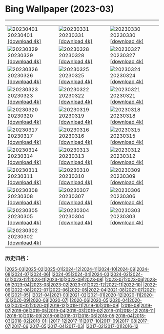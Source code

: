 # Bing Wallpaper (2023-03)
**************

<table><tr><td><img class="wallpaper" src="https://www.bing.com/th?id=OHR.FrogMonth_EN-IN8624430207_1920x1080.jpg" alt="20230401"> 20230401 <a href="https://www.bing.com/th?id=OHR.FrogMonth_EN-IN8624430207_UHD.jpg">[download 4k]</a></td><td><img class="wallpaper" src="https://www.bing.com/th?id=OHR.SteyrRiver_EN-IN8520980811_1920x1080.jpg" alt="20230331"> 20230331 <a href="https://www.bing.com/th?id=OHR.SteyrRiver_EN-IN8520980811_UHD.jpg">[download 4k]</a></td><td><img class="wallpaper" src="https://www.bing.com/th?id=OHR.PeacockFeathers_EN-IN8331887553_1920x1080.jpg" alt="20230330"> 20230330 <a href="https://www.bing.com/th?id=OHR.PeacockFeathers_EN-IN8331887553_UHD.jpg">[download 4k]</a></td></tr><tr><td><img class="wallpaper" src="https://www.bing.com/th?id=OHR.NuzzleManatee_EN-IN7884825873_1920x1080.jpg" alt="20230329"> 20230329 <a href="https://www.bing.com/th?id=OHR.NuzzleManatee_EN-IN7884825873_UHD.jpg">[download 4k]</a></td><td><img class="wallpaper" src="https://www.bing.com/th?id=OHR.MWDolomites_EN-IN8169691025_1920x1080.jpg" alt="20230328"> 20230328 <a href="https://www.bing.com/th?id=OHR.MWDolomites_EN-IN8169691025_UHD.jpg">[download 4k]</a></td><td><img class="wallpaper" src="https://www.bing.com/th?id=OHR.NYCClouds_EN-IN8049510412_1920x1080.jpg" alt="20230327"> 20230327 <a href="https://www.bing.com/th?id=OHR.NYCClouds_EN-IN8049510412_UHD.jpg">[download 4k]</a></td></tr><tr><td><img class="wallpaper" src="https://www.bing.com/th?id=OHR.WildAnza_EN-IN7931944154_1920x1080.jpg" alt="20230326"> 20230326 <a href="https://www.bing.com/th?id=OHR.WildAnza_EN-IN7931944154_UHD.jpg">[download 4k]</a></td><td><img class="wallpaper" src="https://www.bing.com/th?id=OHR.CecilBrewerStaircase_EN-IN7826094970_1920x1080.jpg" alt="20230325"> 20230325 <a href="https://www.bing.com/th?id=OHR.CecilBrewerStaircase_EN-IN7826094970_UHD.jpg">[download 4k]</a></td><td><img class="wallpaper" src="https://www.bing.com/th?id=OHR.WildGarlic_EN-IN7555764856_1920x1080.jpg" alt="20230324"> 20230324 <a href="https://www.bing.com/th?id=OHR.WildGarlic_EN-IN7555764856_UHD.jpg">[download 4k]</a></td></tr><tr><td><img class="wallpaper" src="https://www.bing.com/th?id=OHR.CloudsPatagonia_EN-IN6244546771_1920x1080.jpg" alt="20230323"> 20230323 <a href="https://www.bing.com/th?id=OHR.CloudsPatagonia_EN-IN6244546771_UHD.jpg">[download 4k]</a></td><td><img class="wallpaper" src="https://www.bing.com/th?id=OHR.LakePowellAerial_EN-IN6318271413_1920x1080.jpg" alt="20230322"> 20230322 <a href="https://www.bing.com/th?id=OHR.LakePowellAerial_EN-IN6318271413_UHD.jpg">[download 4k]</a></td><td><img class="wallpaper" src="https://www.bing.com/th?id=OHR.ColourDay_EN-IN6387736862_1920x1080.jpg" alt="20230321"> 20230321 <a href="https://www.bing.com/th?id=OHR.ColourDay_EN-IN6387736862_UHD.jpg">[download 4k]</a></td></tr><tr><td><img class="wallpaper" src="https://www.bing.com/th?id=OHR.PurpleCrocus_EN-IN6459199617_1920x1080.jpg" alt="20230320"> 20230320 <a href="https://www.bing.com/th?id=OHR.PurpleCrocus_EN-IN6459199617_UHD.jpg">[download 4k]</a></td><td><img class="wallpaper" src="https://www.bing.com/th?id=OHR.BarnOwlWinter_EN-IN3777694319_1920x1080.jpg" alt="20230319"> 20230319 <a href="https://www.bing.com/th?id=OHR.BarnOwlWinter_EN-IN3777694319_UHD.jpg">[download 4k]</a></td><td><img class="wallpaper" src="https://www.bing.com/th?id=OHR.GreatCormorants_EN-IN8310694771_1920x1080.jpg" alt="20230318"> 20230318 <a href="https://www.bing.com/th?id=OHR.GreatCormorants_EN-IN8310694771_UHD.jpg">[download 4k]</a></td></tr><tr><td><img class="wallpaper" src="https://www.bing.com/th?id=OHR.BallyvooneyCove_EN-IN6672329734_1920x1080.jpg" alt="20230317"> 20230317 <a href="https://www.bing.com/th?id=OHR.BallyvooneyCove_EN-IN6672329734_UHD.jpg">[download 4k]</a></td><td><img class="wallpaper" src="https://www.bing.com/th?id=OHR.ChengduPanda_EN-IN6734741630_1920x1080.jpg" alt="20230316"> 20230316 <a href="https://www.bing.com/th?id=OHR.ChengduPanda_EN-IN6734741630_UHD.jpg">[download 4k]</a></td><td><img class="wallpaper" src="https://www.bing.com/th?id=OHR.AquarioNatural_EN-IN6876909574_1920x1080.jpg" alt="20230315"> 20230315 <a href="https://www.bing.com/th?id=OHR.AquarioNatural_EN-IN6876909574_UHD.jpg">[download 4k]</a></td></tr><tr><td><img class="wallpaper" src="https://www.bing.com/th?id=OHR.CyprusMaze_EN-IN6885358650_1920x1080.jpg" alt="20230314"> 20230314 <a href="https://www.bing.com/th?id=OHR.CyprusMaze_EN-IN6885358650_UHD.jpg">[download 4k]</a></td><td><img class="wallpaper" src="https://www.bing.com/th?id=OHR.LionessesNap_EN-IN6982805730_1920x1080.jpg" alt="20230313"> 20230313 <a href="https://www.bing.com/th?id=OHR.LionessesNap_EN-IN6982805730_UHD.jpg">[download 4k]</a></td><td><img class="wallpaper" src="https://www.bing.com/th?id=OHR.TheaterRomania_EN-IN7062901400_1920x1080.jpg" alt="20230312"> 20230312 <a href="https://www.bing.com/th?id=OHR.TheaterRomania_EN-IN7062901400_UHD.jpg">[download 4k]</a></td></tr><tr><td><img class="wallpaper" src="https://www.bing.com/th?id=OHR.LongWharf_EN-IN7479101033_1920x1080.jpg" alt="20230311"> 20230311 <a href="https://www.bing.com/th?id=OHR.LongWharf_EN-IN7479101033_UHD.jpg">[download 4k]</a></td><td><img class="wallpaper" src="https://www.bing.com/th?id=OHR.EdaleValley_EN-IN7208455292_1920x1080.jpg" alt="20230310"> 20230310 <a href="https://www.bing.com/th?id=OHR.EdaleValley_EN-IN7208455292_UHD.jpg">[download 4k]</a></td><td><img class="wallpaper" src="https://www.bing.com/th?id=OHR.WaimeaRainbow_EN-IN2981739556_1920x1080.jpg" alt="20230309"> 20230309 <a href="https://www.bing.com/th?id=OHR.WaimeaRainbow_EN-IN2981739556_UHD.jpg">[download 4k]</a></td></tr><tr><td><img class="wallpaper" src="https://www.bing.com/th?id=OHR.IndiaNandGaonHoli_EN-IN5494027395_1920x1080.jpg" alt="20230308"> 20230308 <a href="https://www.bing.com/th?id=OHR.IndiaNandGaonHoli_EN-IN5494027395_UHD.jpg">[download 4k]</a></td><td><img class="wallpaper" src="https://www.bing.com/th?id=OHR.YuanyangChina_EN-IN2810579447_1920x1080.jpg" alt="20230307"> 20230307 <a href="https://www.bing.com/th?id=OHR.YuanyangChina_EN-IN2810579447_UHD.jpg">[download 4k]</a></td><td><img class="wallpaper" src="https://www.bing.com/th?id=OHR.IcelandHorses_EN-IN2749043988_1920x1080.jpg" alt="20230306"> 20230306 <a href="https://www.bing.com/th?id=OHR.IcelandHorses_EN-IN2749043988_UHD.jpg">[download 4k]</a></td></tr><tr><td><img class="wallpaper" src="https://www.bing.com/th?id=OHR.TokyoMoat_EN-IN7403304145_1920x1080.jpg" alt="20230305"> 20230305 <a href="https://www.bing.com/th?id=OHR.TokyoMoat_EN-IN7403304145_UHD.jpg">[download 4k]</a></td><td><img class="wallpaper" src="https://www.bing.com/th?id=OHR.PicoVolcano_EN-IN2622183822_1920x1080.jpg" alt="20230304"> 20230304 <a href="https://www.bing.com/th?id=OHR.PicoVolcano_EN-IN2622183822_UHD.jpg">[download 4k]</a></td><td><img class="wallpaper" src="https://www.bing.com/th?id=OHR.OrcaNorway_EN-IN2562693447_1920x1080.jpg" alt="20230303"> 20230303 <a href="https://www.bing.com/th?id=OHR.OrcaNorway_EN-IN2562693447_UHD.jpg">[download 4k]</a></td></tr><tr><td><img class="wallpaper" src="https://www.bing.com/th?id=OHR.NegratinSpain_EN-IN2503192302_1920x1080.jpg" alt="20230302"> 20230302 <a href="https://www.bing.com/th?id=OHR.NegratinSpain_EN-IN2503192302_UHD.jpg">[download 4k]</a></td><td></td><td></td></tr></table>

### 历史归档：

|[2025-03](/../2025-03/2025-03.md)|[2025-02](/../2025-02/2025-02.md)|[2025-01](/../2025-01/2025-01.md)|[2024-12](/../2024-12/2024-12.md)|[2024-11](/../2024-11/2024-11.md)|[2024-10](/../2024-10/2024-10.md)|[2024-09](/../2024-09/2024-09.md)|[2024-08](/../2024-08/2024-08.md)|[2024-07](/../2024-07/2024-07.md)|[2024-06](/../2024-06/2024-06.md)|
|[2024-05](/../2024-05/2024-05.md)|[2024-04](/../2024-04/2024-04.md)|[2024-03](/../2024-03/2024-03.md)|[2024-02](/../2024-02/2024-02.md)|[2024-01](/../2024-01/2024-01.md)|[2023-12](/../2023-12/2023-12.md)|[2023-11](/../2023-11/2023-11.md)|[2023-10](/../2023-10/2023-10.md)|[2023-09](/../2023-09/2023-09.md)|[2023-08](/../2023-08/2023-08.md)|
|[2023-07](/../2023-07/2023-07.md)|[2023-06](/../2023-06/2023-06.md)|[2023-05](/../2023-05/2023-05.md)|[2023-04](/../2023-04/2023-04.md)|[2023-03](/2023-03.md)|[2023-02](/../2023-02/2023-02.md)|[2023-01](/../2023-01/2023-01.md)|[2022-12](/../2022-12/2022-12.md)|[2022-11](/../2022-11/2022-11.md)|[2022-10](/../2022-10/2022-10.md)|
|[2022-09](/../2022-09/2022-09.md)|[2022-08](/../2022-08/2022-08.md)|[2022-07](/../2022-07/2022-07.md)|[2022-06](/../2022-06/2022-06.md)|[2022-05](/../2022-05/2022-05.md)|[2022-04](/../2022-04/2022-04.md)|[2021-08](/../2021-08/2021-08.md)|[2021-07](/../2021-07/2021-07.md)|[2021-06](/../2021-06/2021-06.md)|[2021-05](/../2021-05/2021-05.md)|
|[2021-04](/../2021-04/2021-04.md)|[2021-03](/../2021-03/2021-03.md)|[2021-02](/../2021-02/2021-02.md)|[2021-01](/../2021-01/2021-01.md)|[2020-12](/../2020-12/2020-12.md)|[2020-11](/../2020-11/2020-11.md)|[2020-10](/../2020-10/2020-10.md)|[2020-09](/../2020-09/2020-09.md)|[2020-08](/../2020-08/2020-08.md)|[2020-07](/../2020-07/2020-07.md)|
|[2020-06](/../2020-06/2020-06.md)|[2020-05](/../2020-05/2020-05.md)|[2020-04](/../2020-04/2020-04.md)|[2020-03](/../2020-03/2020-03.md)|[2020-02](/../2020-02/2020-02.md)|[2020-01](/../2020-01/2020-01.md)|[2019-12](/../2019-12/2019-12.md)|[2019-11](/../2019-11/2019-11.md)|[2019-10](/../2019-10/2019-10.md)|[2019-09](/../2019-09/2019-09.md)|
|[2019-08](/../2019-08/2019-08.md)|[2019-07](/../2019-07/2019-07.md)|[2019-06](/../2019-06/2019-06.md)|[2019-05](/../2019-05/2019-05.md)|[2019-04](/../2019-04/2019-04.md)|[2019-03](/../2019-03/2019-03.md)|[2019-02](/../2019-02/2019-02.md)|[2019-01](/../2019-01/2019-01.md)|[2018-12](/../2018-12/2018-12.md)|[2018-11](/../2018-11/2018-11.md)|
|[2018-10](/../2018-10/2018-10.md)|[2018-09](/../2018-09/2018-09.md)|[2018-08](/../2018-08/2018-08.md)|[2018-07](/../2018-07/2018-07.md)|[2018-06](/../2018-06/2018-06.md)|[2018-05](/../2018-05/2018-05.md)|[2018-04](/../2018-04/2018-04.md)|[2018-03](/../2018-03/2018-03.md)|[2018-02](/../2018-02/2018-02.md)|[2018-01](/../2018-01/2018-01.md)|
|[2017-12](/../2017-12/2017-12.md)|[2017-11](/../2017-11/2017-11.md)|[2017-10](/../2017-10/2017-10.md)|[2017-09](/../2017-09/2017-09.md)|[2017-08](/../2017-08/2017-08.md)|[2017-07](/../2017-07/2017-07.md)|[2017-06](/../2017-06/2017-06.md)|[2017-05](/../2017-05/2017-05.md)|[2017-04](/../2017-04/2017-04.md)|[2017-03](/../2017-03/2017-03.md)|
|[2017-02](/../2017-02/2017-02.md)|[2017-01](/../2017-01/2017-01.md)|[2016-12](/../2016-12/2016-12.md)